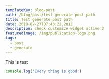 ```yaml
---
templateKey: blog-post
path: /blog/post/test-generate-post-path
title: Test generate post path
date: 2019-07-27T07:43:22.201Z
description: check customize widget active 2
featuredimage: /img/publication-logo.png
tags:
  - post
  - generate
---
```

This is test

```javascript
console.log('Every thing is good')
```
